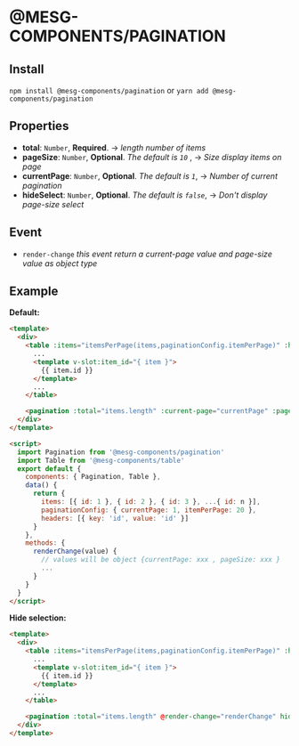 # @MESG-COMPONENTS/PAGINATION

## Install

`npm install @mesg-components/pagination` or `yarn add @mesg-components/pagination`

## Properties

- **total**: `Number`, **Required**. -> _length number of items_
- **pageSize**: `Number`, **Optional**. _The default is `10`_ , -> _Size display items on page_
- **currentPage**: `Number`, **Optional**. _The default is `1`_, -> _Number of current pagination_
- **hideSelect**: `Number`, **Optional**. _The default is `false`_, -> _Don't display page-size select_

## Event

- `render-change` _this event return a current-page value and page-size value as object type_

## Example

**Default:**

```html
<template>
  <div>
    <table :items="itemsPerPage(items,paginationConfig.itemPerPage)" :headers="headers">
      ...
      <template v-slot:item_id="{ item }">
        {{ item.id }}
      </template>
      ...
    </table>

    <pagination :total="items.length" :current-page="currentPage" :page-size="pageSize" @render-change="renderChange" />
  </div>
</template>

<script>
  import Pagination from '@mesg-components/pagination'
  import Table from '@mesg-components/table'
  export default {
    components: { Pagination, Table },
    data() {
      return {
        items: [{ id: 1 }, { id: 2 }, { id: 3 }, ...{ id: n }],
        paginationConfig: { currentPage: 1, itemPerPage: 20 },
        headers: [{ key: 'id', value: 'id' }]
      }
    },
    methods: {
      renderChange(value) {
        // values will be object {currentPage: xxx , pageSize: xxx }
        ...
      }
    }
  }
</script>
```

**Hide selection:**

```html
<template>
  <div>
    <table :items="itemsPerPage(items,paginationConfig.itemPerPage)" :headers="headers">
      ...
      <template v-slot:item_id="{ item }">
        {{ item.id }}
      </template>
      ...
    </table>

    <pagination :total="items.length" @render-change="renderChange" hide-select />
  </div>
</template>
```
